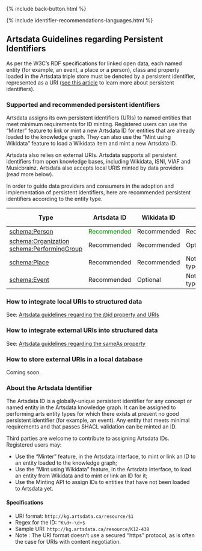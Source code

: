 <p>{% include back-button.html %}</p>
{% include identifier-recommendations-languages.html %}

## Artsdata Guidelines regarding Persistent Identifiers

As per the W3C’s RDF specifications for linked open data, each named entity (for example, an event, a place or a person), class and property loaded in the Artsdata triple store must be denoted by a persistent identifier, represented as a URI ([see this article](https://www.artsdata.ca/en/resources/identifiable-and-findable) to learn more about persistent identifiers).

### Supported and recommended persistent identifiers

Artsdata assigns its own persistent identifiers (URIs) to named entities that meet minimum requirements for ID minting. Registered users can use the “Minter” feature to link or mint a new Artsdata ID for entities that are already loaded to the knowledge graph. They can also use the “Mint using Wikidata” feature to load a Wikidata item and mint a new Artsdata ID.

Artsdata also relies on external URIs. Artsdata supports all persistent identifiers from open knowledge bases, including Wikidata, ISNI, VIAF and Musicbrainz. Artsdata also accepts local URIS minted by data providers (read more below).

In order to guide data providers and consumers in the adoption and implementation of persistent identifiers, here are recommended persistent identifiers according to the entity type.

| Type | Artsdata ID | Wikidata ID | ISNI | Local URI |
| - | - | - | - | - |
| [schema:Person](https://schema.org/Person) | <span style="color:green">Recommended</span> | Recommended | Recommended | Optional |
| [schema:Organization](https://schema.org/Organization)<br>[schema:PerformingGroup](https://schema.org/PerformingGroup) | Recommended | Recommended | Optional | Optional |
| [schema:Place](https://schema.org/Place) | Recommended | Recommended | Not a valid type for this ID | Optional |
| [schema:Event](https://schema.org/Event) | Recommended | Optional | Not a valid type for this ID | Optional |

### How to integrate local URIs to structured data

See: [Artsdata guidelines regarding the @id property and URIs](https://culturecreates.github.io/artsdata-data-model/id-and-uri-guidelines)

### How to integrate external URIs into structured data

See: [Artsdata guidelines regarding the sameAs property](https://culturecreates.github.io/artsdata-data-model/sameas-guidelines)

### How to store external URIs in a local database

Coming soon.

### About the Artsdata Identifier

The Artsdata ID is a globally-unique persistent identifier for any concept or named entity in the Artsdata knowledge graph. It can be assigned to performing arts entity types for which there exists at present no good persistent identifier (for example, an event). Any entity that meets minimal requirements and that passes SHACL validation can be minted an ID.

Third parties are welcome to contribute to assigning Artsdata IDs. Registered users may:
- Use the “Minter” feature, in the Artsdata interface, to mint or link an ID to an entity loaded to the knowledge graph;
- Use the “Mint using Wikidata” feature, in the Artsdata interface, to load an entity from Wikidata and to mint or link an ID for it;
- Use the Minting API to assign IDs to entities that have not been loaded to Artsdata yet.

#### Specifications
- URI format: `http://kg.artsdata.ca/resource/$1` 
- Regex for the ID: `^K\d+-\d+$`
- Sample URI: `http://kg.artsdata.ca/resource/K12-438`
- Note : The URI format doesn’t use a secured “https” protocol, as is often the case for URIs with content negotiation.
